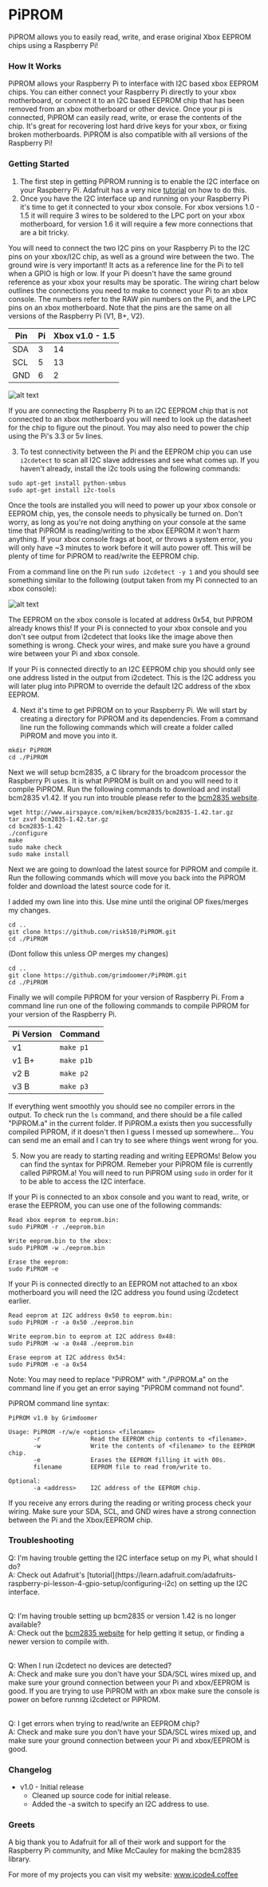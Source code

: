 # PiPROM
PiPROM allows you to easily read, write, and erase original Xbox EEPROM chips using a Raspberry Pi!

### How It Works
PiPROM allows your Raspberry Pi to interface with I2C based xbox EEPROM chips. You can either connect your Raspberry Pi directly to your xbox motherboard, or connect it to an I2C based EEPROM chip that has been removed from an xbox motherboard or other device. Once your pi is connected, PiPROM can easily read, write, or erase the contents of the chip. It's great for recovering lost hard drive keys for your xbox, or fixing broken motherboards. PiPROM is also compatible with all versions of the Raspberry Pi!

### Getting Started
1. The first step in getting PiPROM running is to enable the I2C interface on your Raspberry Pi. Adafruit has a very nice [tutorial](https://learn.adafruit.com/adafruits-raspberry-pi-lesson-4-gpio-setup/configuring-i2c) on how to do this.
2. Once you have the I2C interface up and running on your Raspberry Pi it's time to get it connected to your xbox console. For xbox versions 1.0 - 1.5 it will require 3 wires to be soldered to the LPC port on your xbox motherboard, for version 1.6 it will require a few more connections that are a bit tricky. 

 You will need to connect the two I2C pins on your Raspberry Pi to the I2C pins on your xbox/I2C chip, as well as a ground wire between the two. The ground wire is very important! It acts as a reference line for the Pi to tell when a GPIO is high or low. If your Pi doesn't have the same ground reference as your xbox your results may be sporatic. The wiring chart below outlines the connections you need to make to connect your Pi to an xbox console. The numbers refer to the RAW pin numbers on the Pi, and the LPC pins on an xbox motherboard. Note that the pins are the same on all versions of the Raspberry Pi (V1, B+, V2).

 Pin | Pi | Xbox v1.0 - 1.5
--- | --- | --- 
SDA | 3 | 14
SCL | 5 | 13
GND | 6 | 2

 ![alt text](/images/lpc_pinouts.png?raw=true)

 If you are connecting the Raspberry Pi to an I2C EEPROM chip that is not connected to an xbox motherboard you will need to look up the datasheet for the chip to figure out the pinout. You may also need to power the chip using the Pi's 3.3 or 5v lines.

3. To test connectivity between the Pi and the EEPROM chip you can use `i2cdetect` to scan all I2C slave addresses and see what comes up. If you haven't already, install the i2c tools using the following commands:
 ```
 sudo apt-get install python-smbus
 sudo apt-get install i2c-tools
 ```
 Once the tools are installed you will need to power up your xbox console or EEPROM chip, yes, the console needs to physically be turned on. Don't worry, as long as you're not doing anything on your console at the same time that PiPROM is reading/writing to the xbox EEPROM it won't harm anything. If your xbox console frags at boot, or throws a system error, you will only have ~3 minutes to work before it will auto power off. This will be plenty of time for PiPROM to read/write the EEPROM chip.
 
 From a command line on the Pi run `sudo i2cdetect -y 1` and you should see something similar to the following (output taken from my Pi connected to an xbox console):
 
 ![alt text](/images/i2c_xbox.png?raw=true)
 
 The EEPROM on the xbox console is located at address 0x54, but PiPROM already knows this! If your Pi is connected to your xbox console and you don't see output from i2cdetect that looks like the image above then something is wrong. Check your wires, and make sure you have a ground wire between your Pi and xbox console.
 
 If your Pi is connected directly to an I2C EEPROM chip you should only see one address listed in the output from i2cdetect. This is the I2C address you will later plug into PiPROM to override the default I2C address of the xbox EEPROM.

4. Next it's time to get PiPROM on to your Raspberry Pi. We will start by creating a directory for PiPROM and its dependencies. From a command line run the following commands which will create a folder called PiPROM and move you into it.
 ```
 mkdir PiPROM
 cd ./PiPROM
 ```

 Next we will setup bcm2835, a C library for the broadcom processor the Raspberry Pi uses. It is what PiPROM is built on and you will need to it compile PiPROM. Run the following commands to download and install bcm2835 v1.42. If you run into trouble please refer to the [bcm2835 website](http://www.airspayce.com/mikem/bcm2835/index.html).
 ```
wget http://www.airspayce.com/mikem/bcm2835/bcm2835-1.42.tar.gz
tar zxvf bcm2835-1.42.tar.gz
cd bcm2835-1.42
./configure
make
sudo make check
sudo make install
```
 
 Next we are going to download the latest source for PiPROM and compile it. Run the following commands which will move you back into the PiPROM folder and download the latest source code for it.

I added my own line into this. Use mine until the original OP fixes/merges my changes.

  ```
 cd ..
 git clone https://github.com/risk510/PiPROM.git
 cd ./PiPROM
 ```
 
 (Dont follow this unless OP merges my changes)
 ```
 cd ..
 git clone https://github.com/grimdoomer/PiPROM.git
 cd ./PiPROM
 ```
 
 Finally we will compile PiPROM for your version of Raspberry Pi. From a command line run one of the following commands to compile PiPROM for your version of the Raspberry Pi.
 
 Pi Version | Command
 --- | ---
 v1 | ```make p1```
 v1 B+ | ```make p1b```
 v2 B | ```make p2```
 v3 B | ```make p3```
 
 If everything went smoothly you should see no compiler errors in the output. To check run the ```ls``` command, and there should be a file called "PiPROM.a" in the current folder. If PiPROM.a exists then you successfully compiled PiPROM, if it doesn't then I guess I messed up somewhere... You can send me an email and I can try to see where things went wrong for you.
 
5. Now you are ready to starting reading and writing EEPROMs! Below you can find the syntax for PiPROM. Remeber your PiPROM file is currently called PiPROM.a! You will need to run PiPROM using ```sudo``` in order for it to be able to access the I2C interface.

 If your Pi is connected to an xbox console and you want to read, write, or erase the EEPROM, you can use one of the following commands:
 ```
 Read xbox eeprom to eeprom.bin:
 sudo PiPROM -r ./eeprom.bin
 
 Write eeprom.bin to the xbox:
 sudo PiPROM -w ./eeprom.bin
 
 Erase the eeprom:
 sudo PiPROM -e
 ```
 
 If your Pi is connected directly to an EEPROM not attached to an xbox motherboard you will need the I2C address you found using i2cdetect earlier.
 ```
 Read eeprom at I2C address 0x50 to eeprom.bin:
 sudo PiPROM -r -a 0x50 ./eeprom.bin
 
 Write eeprom.bin to eeprom at I2C address 0x48:
 sudo PiPROM -w -a 0x48 ./eeprom.bin
 
 Erase eeprom at I2C address 0x54:
 sudo PiPROM -e -a 0x54
 ```
 Note: You may need to replace "PiPROM" with "./PiPROM.a" on the command line if you get an error saying "PiPROM command not found". 
 
 PiPROM command line syntax:
 ```
 PiPROM v1.0 by Grimdoomer

Usage: PiPROM -r/w/e <options> <filename>
        -r              Read the EEPROM chip contents to <filename>.
        -w              Write the contents of <filename> to the EEPROM chip.
        -e              Erases the EEPROM filling it with 00s.
        filename        EEPROM file to read from/write to.

Optional:
        -a <address>    I2C address of the EEPROM chip.
 ```
 
 If you receive any errors during the reading or writing process check your wiring. Make sure your SDA, SCL, and GND wires have a strong connection between the Pi and the Xbox/EEPROM chip.

### Troubleshooting
<p>
Q: I'm having trouble getting the I2C interface setup on my Pi, what should I do?
<br>
A: Check out Adafruit's [tutorial](https://learn.adafruit.com/adafruits-raspberry-pi-lesson-4-gpio-setup/configuring-i2c) on setting up the I2C interface.
<br><br>

Q: I'm having trouble setting up bcm2835 or version 1.42 is no longer available?
<br>
A: Check out the [bcm2835 website](http://www.airspayce.com/mikem/bcm2835/index.html) for help getting it setup, or finding a newer version to compile with.
<br><br>

Q: When I run i2cdetect no devices are detected?
<br>
A: Check and make sure you don't have your SDA/SCL wires mixed up, and make sure your ground connection between your Pi and xbox/EEPROM is good. If you are trying to use PiPROM with an xbox make sure the console is power on before runnng i2cdetect or PiPROM.
<br><br>

Q: I get errors when trying to read/write an EEPROM chip?
<br>
A: Check and make sure you don't have your SDA/SCL wires mixed up, and make sure your ground connection between your Pi and xbox/EEPROM is good.
</p>

### Changelog
* v1.0 - Initial release
  * Cleaned up source code for initial release.
  * Added the -a switch to specify an I2C address to use.

### Greets
A big thank you to Adafruit for all of their work and support for the Raspberry Pi community, and Mike McCauley for making the bcm2835 library.

For more of my projects you can visit my website: www.icode4.coffee
